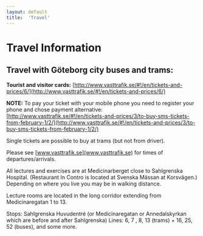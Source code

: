 ```yaml
---
layout: default
title:  'Travel'
---
```


# Travel Information

## Travel with Göteborg city buses and trams:
**Tourist and visitor cards:** [http://www.vasttrafik.se/#!/en/tickets-and-prices/6/](http://www.vasttrafik.se/#!/en/tickets-and-prices/6/)

**NOTE:** To pay your ticket with your mobile phone you need to register your phone and chose payment alternative: [http://www.vasttrafik.se/#!/en/tickets-and-prices/3/to-buy-sms-tickets-from-february-1/2/](http://www.vasttrafik.se/#!/en/tickets-and-prices/3/to-buy-sms-tickets-from-february-1/2/)

Single tickets are possible to buy at trams (but not from driver).

Please see [www.vasttrafik.se](www.vasttrafik.se) for times of departures/arrivals. 

All lectures and exercises are at Medicinarberget close to Sahlgrenska Hospital. (Restaurant In Contro is located at Svenska Mässan at Korsvägen.) Depending on where you live you may be in walking distance.

Lecture rooms are located in the long corridor extending from Medicinaregatan 1 to 13.

Stops: Sahlgrenska Huvudentré (or Medicinaregatan or Annedalskyrkan which are before and after Sahlgrenska)
Lines: 6, 7 , 8, 13 (trams) + 16, 25, 52 (buses), and some more.

